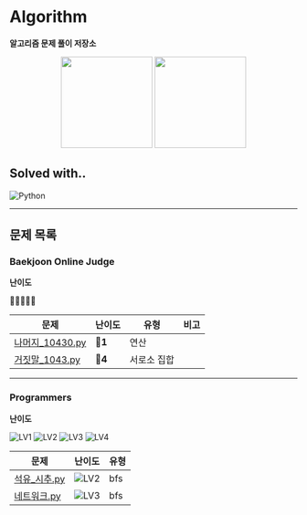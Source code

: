 # Algorithm

**알고리즘 문제 풀이 저장소**

<div align = "center">
  <img src="https://camo.githubusercontent.com/96deb9410f82a396ee353915212bd06c6c26a6e745ca740e61f6b2b1d4dec27f/687474703a2f2f6d617a617373756d6e6964612e7774662f6170692f76322f67656e65726174655f62616467653f626f6a3d68616c7563696e6f72" height=160/ alt="">
  <img src="https://mazandi.herokuapp.com/api?handle=halucinor&theme=warm" height=160/ alt="">
</div>

## Solved with..
<img alt="Python" src ="https://img.shields.io/badge/Python-3776AB.svg?&style=for-the-badge&logo=Python&logoColor=white"/>

----
## 문제 목록

### Baekjoon Online Judge
**난이도**

💎🔴🥇🥈🥉

| 문제                                                                      | 난이도     | 유형     | 비고  |
|-------------------------------------------------------------------------|---------|--------|-----|
| [나머지_10430.py](problem%2Fboj%2Fboj_%EB%82%98%EB%A8%B8%EC%A7%80_10430.py) | **🥉1** | 연산     |  |
| [거짓말_1043.py](problem%2Fboj%2F%EA%B1%B0%EC%A7%93%EB%A7%90_1043.py)| **🥇4** | 서로소 집합 |  |

-----
### Programmers

**난이도**

![LV1](https://img.shields.io/badge/-LV1-success?style=flat)
![LV2](https://img.shields.io/badge/-LV2-yellow?style=flat)
![LV3](https://img.shields.io/badge/-LV3-orange?style=flat)
![LV4](https://img.shields.io/badge/-LV4-red?style=flat)

| 문제                                                     | 난이도                                                          | 유형  |
|--------------------------------------------------------|--------------------------------------------------------------|-----|
| [석유_시추.py](problem%2Fprogrammers%2Fpro_%EC%84%9D%EC%9C%A0_%EC%8B%9C%EC%B6%94.py) | ![LV2](https://img.shields.io/badge/-LV2-yellow?style=flat)  | bfs |
| [네트워크.py](problem%2Fprogrammers%2F%EB%84%A4%ED%8A%B8%EC%9B%8C%ED%81%AC.py) | ![LV3](https://img.shields.io/badge/-LV3-orange?style=flat)  | bfs |

